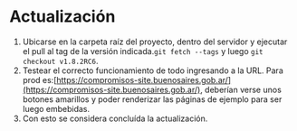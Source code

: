 # Actualización

1. Ubicarse en la carpeta raíz del proyecto, dentro del servidor y ejecutar el pull al tag de la versión indicada.`git fetch --tags` y luego `git checkout v1.8.2RC6`.
2. Testear el correcto funcionamiento de todo ingresando a la URL. Para prod es:[https://compromisos-site.buenosaires.gob.ar/](https://compromisos-site.buenosaires.gob.ar/), deberían verse unos botones amarillos y poder renderizar las páginas de ejemplo para ser luego embebidas.
3. Con esto se considera concluída la actualización.
